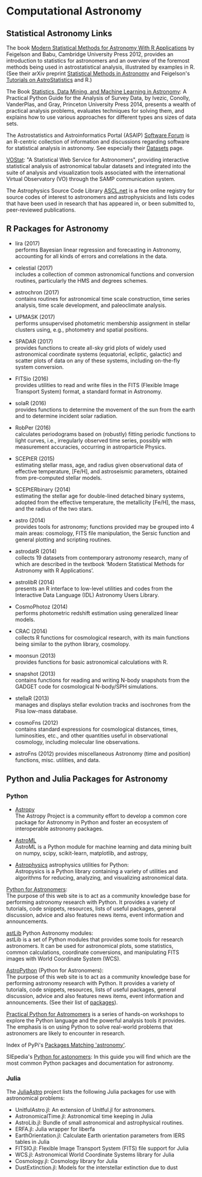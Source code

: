 # Computational Astronomy

## Statistical Astronomy Links

The book [Modern Statistical Methods for Astronomy With R Applications](http://www.cambridge.org/de/academic/subjects/physics/astronomy-general/modern-statistical-methods-astronomy-r-applications) by Feigelson and Babu, Cambridge University Press 2012, provides an introduction to statistics for astronomers and an overview of the foremost methods being used in astrostatistical analysis, illustrated by examples in R. (See their arXiv preprint [Statistical Methods in Astronomy](https://arxiv.org/abs/1205.2064) and Feigelson's [Tutorials on AstroStatistics](http://rmarkdown.rstudio.com/ioslides_presentation_format.html) and R.)

The Book [Statistics, Data Mining, and Machine Learning in Astronomy](https://press.princeton.edu/titles/10159.html): A Practical Python Guide for the Analysis of Survey Data, by Ivezic, Conolly, VanderPlas, and Gray, Princeton University Press 2014, presents a wealth of practical analysis problems, evaluates techniques for solving them, and explains how to use various approaches for different types ans sizes of data sets.

The Astrostatistics and Astroinformatics Portal (ASAIP) [Software Forum](https://asaip.psu.edu/forums/software-forum) is an R-centric collection of information and discussions regarding software for statistical analysis in astronomy. See especially their [Datasets](https://asaip.psu.edu/resources/datasets) page.

[VOStat](http://iopscience.iop.org/article/10.1086/670053/meta): "A Statistical Web Service for Astronomers", providing interactive statistical analysis of astronomical tabular datasets and integrated into the suite of analysis and visualization tools associated with the international Virtual Observatory (VO) through the SAMP communication system.

The Astrophysics Source Code Library [ASCL.net](http://ascl.net/) is a free online registry for source codes of interest to astronomers and astrophysicists and lists codes that have been used in research that has appeared in, or been submitted to, peer-reviewed publications.


## R Packages for Astronomy

- lira (2017)  
  performs Bayesian linear regression and forecasting in Astronomy, accounting for all kinds of errors and correlations in the data.

- celestial (2017)  
  includes a collection of common astronomical functions and conversion routines, particularly the HMS and degrees schemes.

- astrochron (2017)  
  contains routines for astronomical time scale construction, time series analysis, time scale development, and paleoclimate analysis.

- UPMASK (2017)  
  performs unsupervised photometric membership assignment in stellar clusters using, e.g., photometry and spatial positions.

- SPADAR (2017)  
  provides functions to create all-sky grid plots of widely used astronomical coordinate systems (equatorial, ecliptic, galactic) and scatter plots of data on any of these systems, including on-the-fly system conversion.

- FITSio (2016)  
  provides utilities to read and write files in the FITS (Flexible Image Transport System) format, a standard format in Astronomy.

- solaR (2016)  
  provides functions to determine the movement of the sun from the earth and to determine incident solar radiation.

- RobPer (2016)  
  calculates periodograms based on (robustly) fitting periodic functions to light curves, i.e., irregularly observed time series, possibly with measurement accuracies, occurring in astroparticle Physics.

- SCEPtER (2015)  
  estimating stellar mass, age, and radius given observational data of effective temperature, [Fe/H], and astroseismic parameters, obtained from pre-computed stellar models.

- SCEPtERbinary (2014)  
  estimating the stellar age for double-lined detached binary systems, adopted from the effective temperature, the metallicity [Fe/H], the mass, and the radius of the two stars.

- astro (2014)  
  provides tools for astronomy; functions provided may be grouped into 4 main areas: cosmology, FITS file manipulation, the Sersic function and general plotting and scripting routines.

- astrodatR (2014)  
  collects 19 datasets from contemporary astronomy research, many of which are described in the textbook ‘Modern Statistical Methods for Astronomy with R Applications’.

- astrolibR (2014)  
  presents an R interface to low-level utilities and codes from the Interactive Data Language (IDL) Astronomy Users Library.

- CosmoPhotoz (2014)  
  performs photometric redshift estimation using generalized linear models.

- CRAC (2014)  
  collects R functions for cosmological research, with its main functions being similar to the python library, cosmolopy.

- moonsun (2013)  
  provides functions for basic astronomical calculations with R.

- snapshot (2013)  
  contains functions for reading and writing N-body snapshots from the GADGET code for cosmological N-body/SPH simulations.

- stellaR (2013)  
  manages and displays stellar evolution tracks and isochrones from the Pisa low-mass database.

- cosmoFns (2012)  
  contains standard expressions for cosmological distances, times, luminosities, etc., and other quantities useful in observational cosmology, including molecular line observations.

- astroFns (2012)
  provides miscellaneous Astronomy (time and position) functions, misc. utilities, and data.


## Python and Julia Packages for Astronomy

### Python

- [Astropy](http://www.astropy.org/)  
  The Astropy Project is a community effort to develop a common core package for Astronomy in Python and foster an ecosystem of interoperable astronomy packages.

- [AstroML](http://www.astroml.org/)  
  AstroML is a Python module for machine learning and data mining built on numpy, scipy, scikit-learn, matplotlib, and astropy,

- [Astrophysics](https://pythonhosted.org/Astropysics/) astrophysics utilities for Python:  
  Astropysics is a Python library containing a variety of utilities and algorithms for reducing, analyzing, and visualizing astronomical data.

[Python for Astronomers](http://www.astropython.org/):  
The purpose of this web site is to act as a community knowledge base for performing astronomy research with Python. It provides a variety of tutorials, code snippets, resources, lists of useful packages, general discussion, advice and also features news items, event information and announcements.

[astLib](http://astlib.sourceforge.net/) Python Astronomy modules:  
astLib is a set of Python modules that provides some tools for research astronomers. It can be used for astronomical plots, some statistics, common calculations, coordinate conversions, and manipulating FITS images with World Coordinate System (WCS).

[AstroPython](http://www.astropython.org/) (Python for Astronomers):  
The purpose of this web site is to act as a community knowledge base for performing astronomy research with Python. It provides a variety of tutorials, code snippets, resources, lists of useful packages, general discussion, advice and also features news items, event information and announcements.
(See their list of [packages](http://www.astropython.org/packages/)).  

[Practical Python for Astromomers](https://python4astronomers.github.io/)
is a series of hands-on workshops to explore the Python language and the powerful analysis tools it provides. The emphasis is on using Python to solve real-world problems that astronomers are likely to encounter in research.

Index of PyPi's [Packages Matching 'astronomy'](https://pypi.python.org/pypi?%3Aaction=search&term=astronomy). 

SIEpedia's [Python for astonomers](http://vivaldi.ll.iac.es/sieinvens/siepedia/pmwiki.php?n=HOWTOs.EmpezandoPython):
In this guide you will find which are the most common Python packages and documentation for astronomy.

### Julia

The [JuliaAstro](https://github.com/JuliaAstro) project lists the following Julia packages for use with astronomical problems:

- UnitfulAstro.jl: An extension of Unitful.jl for astronomers.
- AstronomicalTime.jl: Astronomical time keeping in Julia
- AstroLib.jl: Bundle of small astronomical and astrophysical routines.
- ERFA.jl: Julia wrapper for liberfa
- EarthOrientation.jl: Calculate Earth orientation parameters from IERS tables in Julia
- FITSIO.jl: Flexible Image Transport System (FITS) file support for Julia
- WCS.jl: Astronomical World Coordinate Systems library for Julia
- Cosmology.jl: Cosmology library for Julia
- DustExtinction.jl: Models for the interstellar extinction due to dust

